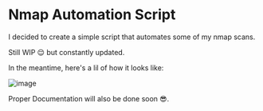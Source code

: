 # Nmap Automation Script

I decided to create a simple script that automates some of my nmap scans.

Still WIP 😌 but constantly updated.

In the meantime, here's a lil of how it looks like:

![image](https://user-images.githubusercontent.com/58165365/239856760-d872408e-7d4a-427d-9cad-ae2516b3c006.png)

Proper Documentation will also be done soon 😎.